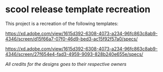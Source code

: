 # scool release template recreation

This project is a recreation of the following templates:

https://xd.adobe.com/view/1615d392-6308-4073-a234-96fc863c8ab9-4346/screen/d15f66a7-07f0-46d9-bed3-ac15f92f57a0/specs/

https://xd.adobe.com/view/1615d392-6308-4073-a234-96fc863c8ab9-4346/screen/27f654e4-fad3-4959-9093-828b240e655e/specs/

*All credits for the designs goes to their respective owners*
